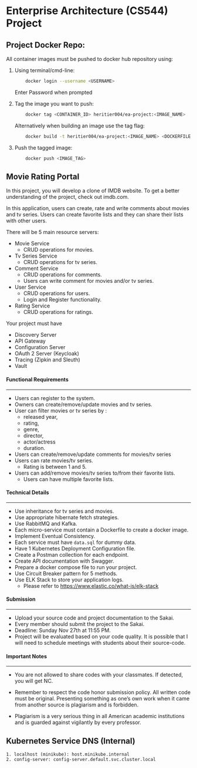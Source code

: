 # Enterprise Architecture (CS544) Project

## Project Docker Repo:

All container images must be pushed to docker hub repository using:

1. Using terminal/cmd-line:
    ```sh
        docker login --username <USERNAME>
    ```

    Enter Password when prompted

2. Tag the image you want to push:

    ```sh
        docker tag <CONTAINER_ID> heritier004/ea-project:<IMAGE_NAME>
    ```

    Alternatively when building an image use the tag flag:

    ```sh
        docker build -t heritier004/ea-project:<IMAGE_NAME> <DOCKERFILE_DIR>
    ```

3. Push the tagged image:

    ```sh
        docker push <IMAGE_TAG>
    ```


## Movie Rating Portal
 
In this project, you will develop a clone of IMDB website. To get a better understanding of the project, check out imdb.com.

In this application, users can create, rate and write comments about movies and tv series. Users can create favorite lists and they can share their lists with other users.

There will be 5 main resource servers:
 - Movie Service
	 - CRUD operations for movies.
 - Tv Series Service
	 - CRUD operations for tv series.
 - Comment Service
	 - CRUD operations for comments.
	 - Users can write comment for movies and/or tv series.
 - User Service
	 - CRUD operations for users.
	 - Login and Register functionality.
 - Rating Service 
	 - CRUD operations for ratings.

Your project must have
- Discovery Server
- API Gateway
- Configuration Server
- OAuth 2 Server (Keycloak)
- Tracing (Zipkin and Sleuth)
- Vault 


####  Functional  Requirements
--- 
* Users can register to the system.
* Owners can create/remove/update movies and tv series.
* User can filter movies or tv series by :
	* released year,
	* rating,
	* genre,
	* director,
	* actor/actress
	* duration.
* Users can create/remove/update comments for movies/tv series
* Users can rate movies/tv series.
	* Rating is between 1 and 5.
* Users can add/remove movies/tv series to/from their favorite lists.
	* Users can have multiple favorite lists.

#### Technical Details
---
* Use inheritance for tv series and movies. 
* Use appropriate hibernate fetch strategies.
* Use RabbitMQ and Kafka.
* Each micro-service must contain a Dockerfile to create a docker image.
* Implement Eventual Consistency.
* Each service must have `data.sql` for dummy data.
* Have 1 Kubernetes Deployment Configuration file.
* Create a Postman collection for each endpoint.
* Create API documentation with Swagger.
* Prepare a docker compose file to run your project.
* Use Circuit Breaker pattern for 5 methods.
* Use ELK Stack to store your application logs.
	* Please refer to https://www.elastic.co/what-is/elk-stack


#### Submission
---
* Upload your source code and project documentation to the Sakai.
* Every member should submit the project to the Sakai.
* Deadline: Sunday Nov 27th at 11:55 PM.
* Project will be evaluated based on your code quality. It is possible that I will need to schedule meetings with students about their source-code.

#### Important Notes
---
 * You are not allowed to share codes with your classmates. If detected, you will get NC.
 
* Remember to respect the code honor submission policy. All written code must be original. Presenting something as one’s own work when it came from another source is plagiarism and is forbidden.
    
* Plagiarism is a very serious thing in all American academic institutions and is guarded against vigilantly by every professor.
 
## Kubernetes Service DNS (Internal)

	1. localhost (minikube): host.minikube.internal
	2. config-server: config-server.default.svc.cluster.local